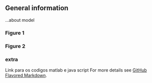 ## General information
...about model

### Figure 1

### Figure 2

### extra

Link para os codigos matlab e java script 
For more details see [GitHub Flavored Markdown](https://guides.github.com/features/mastering-markdown/).

